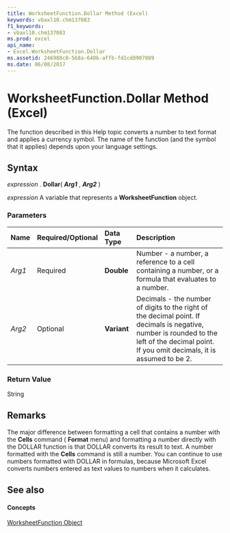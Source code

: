 ```yaml
---
title: WorksheetFunction.Dollar Method (Excel)
keywords: vbaxl10.chm137083
f1_keywords:
- vbaxl10.chm137083
ms.prod: excel
api_name:
- Excel.WorksheetFunction.Dollar
ms.assetid: 246988c8-568a-640b-affb-fd1cd8907889
ms.date: 06/08/2017
---
```



# WorksheetFunction.Dollar Method (Excel)

The function described in this Help topic converts a number to text format and applies a currency symbol. The name of the function (and the symbol that it applies) depends upon your language settings.


## Syntax

 _expression_ . **Dollar**( **_Arg1_** , **_Arg2_** )

 _expression_ A variable that represents a **WorksheetFunction** object.


### Parameters



|**Name**|**Required/Optional**|**Data Type**|**Description**|
|:-----|:-----|:-----|:-----|
| _Arg1_|Required| **Double**|Number - a number, a reference to a cell containing a number, or a formula that evaluates to a number.|
| _Arg2_|Optional| **Variant**|Decimals - the number of digits to the right of the decimal point. If decimals is negative, number is rounded to the left of the decimal point. If you omit decimals, it is assumed to be 2.|

### Return Value

String


## Remarks

The major difference between formatting a cell that contains a number with the  **Cells** command ( **Format** menu) and formatting a number directly with the DOLLAR function is that DOLLAR converts its result to text. A number formatted with the **Cells** command is still a number. You can continue to use numbers formatted with DOLLAR in formulas, because Microsoft Excel converts numbers entered as text values to numbers when it calculates.


## See also


#### Concepts


[WorksheetFunction Object](Excel.WorksheetFunction.md)

